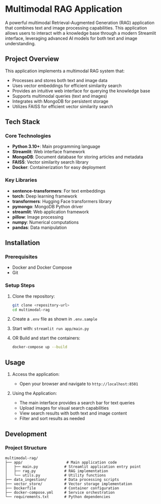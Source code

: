 # Multimodal RAG Application

A powerful multimodal Retrieval-Augmented Generation (RAG) application that combines text and image processing capabilities. This application allows users to interact with a knowledge base through a modern Streamlit interface, leveraging advanced AI models for both text and image understanding.

## Project Overview

This application implements a multimodal RAG system that:
- Processes and stores both text and image data
- Uses vector embeddings for efficient similarity search
- Provides an intuitive web interface for querying the knowledge base
- Supports multimodal queries (text and images)
- Integrates with MongoDB for persistent storage
- Utilizes FAISS for efficient vector similarity search

## Tech Stack

### Core Technologies
- **Python 3.10+**: Main programming language
- **Streamlit**: Web interface framework
- **MongoDB**: Document database for storing articles and metadata
- **FAISS**: Vector similarity search library
- **Docker**: Containerization for easy deployment

### Key Libraries
- **sentence-transformers**: For text embeddings
- **torch**: Deep learning framework
- **transformers**: Hugging Face transformers library
- **pymongo**: MongoDB Python driver
- **streamlit**: Web application framework
- **pillow**: Image processing
- **numpy**: Numerical computations
- **pandas**: Data manipulation

## Installation

### Prerequisites
- Docker and Docker Compose
- Git

### Setup Steps

1. Clone the repository:
   ```bash
   git clone <repository-url>
   cd multimodal-rag
   ```

2. Create a `.env` file as shown in `.env.sample`

3. Start with:
```streamlit run app/main.py```

4. OR Build and start the containers:
   ```bash
   docker-compose up --build
   ```

## Usage

1. Access the application:
   - Open your browser and navigate to `http://localhost:8501`

2. Using the Application:
   - The main interface provides a search bar for text queries
   - Upload images for visual search capabilities
   - View search results with both text and image content
   - Filter and sort results as needed

## Development

### Project Structure
```
multimodal-rag/
├── app/                    # Main application code
│   ├── main.py            # Streamlit application entry point
│   ├── rag.py             # RAG implementation
│   └── utils.py           # Utility functions
├── data_ingestion/        # Data processing scripts
├── vector_store/          # Vector storage implementation
├── Dockerfile             # Container configuration
├── docker-compose.yml     # Service orchestration
└── requirements.txt       # Python dependencies
```
